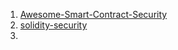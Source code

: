 1. [Awesome-Smart-Contract-Security](https://github.com/saeidshirazi/Awesome-Smart-Contract-Security)
2. [solidity-security](https://github.com/topics/solidity-security)
3. 